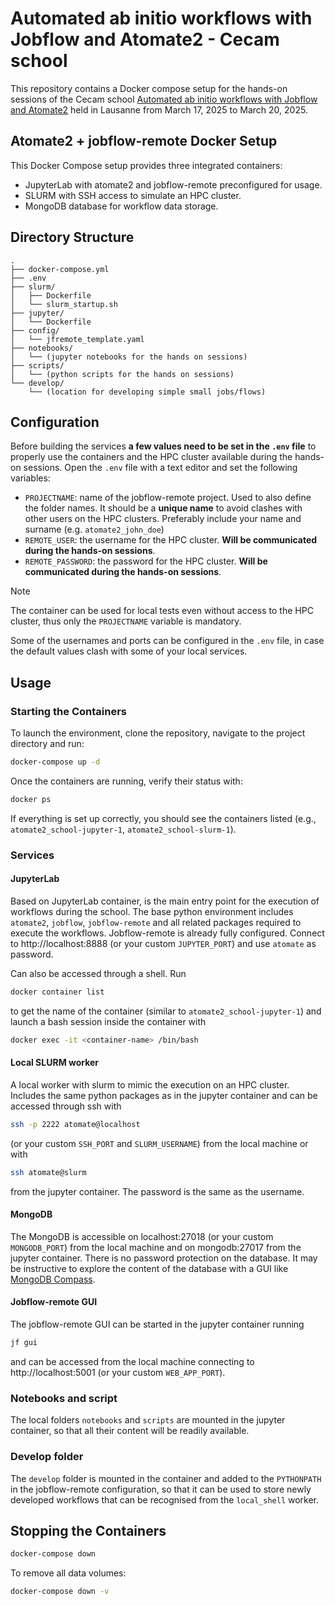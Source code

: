 # Automated ab initio workflows with Jobflow and Atomate2 - Cecam school

This repository contains a Docker compose setup for the hands-on sessions of the
Cecam school [Automated ab initio workflows with Jobflow and Atomate2](https://www.cecam.org/workshop-details/automated-ab-initio-workflows-with-jobflow-and-atomate2-1276) 
held in Lausanne from March 17, 2025 to March 20, 2025.


## Atomate2 + jobflow-remote Docker Setup

This Docker Compose setup provides three integrated containers:
- JupyterLab with atomate2 and jobflow-remote preconfigured for usage.
- SLURM with SSH access to simulate an HPC cluster.
- MongoDB database for workflow data storage.

## Directory Structure

```
.
├── docker-compose.yml
├── .env
├── slurm/
│   ├── Dockerfile
│   └── slurm_startup.sh
├── jupyter/
│   └── Dockerfile
├── config/
│   └── jfremote_template.yaml
├── notebooks/
│   └── (jupyter notebooks for the hands on sessions)
├── scripts/
│   └── (python scripts for the hands on sessions)
└── develop/
    └── (location for developing simple small jobs/flows)
```

## Configuration

Before building the services **a few values need to be set in the `.env` file** to properly
use the containers and the HPC cluster available during the hands-on sessions. Open the 
`.env` file with a text editor and set the following variables:

* `PROJECTNAME`: name of the jobflow-remote project. Used to also define the folder names.
  It should be a **unique name** to avoid clashes with other users on the HPC clusters.
  Preferably include your name and surname (e.g. `atomate2_john_doe`)
* `REMOTE_USER`: the username for the HPC cluster. **Will be communicated during the hands-on sessions**.
* `REMOTE_PASSWORD`: the password for the HPC cluster. **Will be communicated during the hands-on sessions**.

> [!NOTE]
> The container can be used for local tests even without access to the HPC cluster, thus only
> the `PROJECTNAME` variable is mandatory.

Some of the usernames and ports can be configured in the `.env` file, in case the default values
clash with some of your local services. 

## Usage

### Starting the Containers

To launch the environment, clone the repository, navigate to the project directory and run:

```bash
docker-compose up -d
```

Once the containers are running, verify their status with:

```bash
docker ps
```

If everything is set up correctly, you should see the containers listed (e.g., `atomate2_school-jupyter-1`, 
`atomate2_school-slurm-1`).


### Services

#### JupyterLab

Based on JupyterLab container, is the main entry point for the execution of workflows during the school. 
The base python environment includes `atomate2`, `jobflow`, `jobflow-remote` and all related 
packages required to execute the workflows. 
Jobflow-remote is already fully configured. 
Connect to http://localhost:8888 (or your custom `JUPYTER_PORT`) and use `atomate` as password.

Can also be accessed through a shell. Run
```bash
docker container list
```
to get the name of the container (similar to `atomate2_school-jupyter-1`) and launch a bash
session inside the container with 
```bash
docker exec -it <container-name> /bin/bash 
```

#### Local SLURM worker

A local worker with slurm to mimic the execution on an HPC cluster. Includes the same
python packages as in the jupyter container and can be accessed through ssh with
```bash
ssh -p 2222 atomate@localhost
```
(or your custom `SSH_PORT` and `SLURM_USERNAME`) from the local machine or with
```bash
ssh atomate@slurm
```
from the jupyter container.
The password is the same as the username.

#### MongoDB

The MongoDB is accessible on localhost:27018 (or your custom `MONGODB_PORT`) from the local 
machine and on mongodb:27017 from the jupyter container. There is no password protection
on the database.
It may be instructive to explore the content of the database with a GUI like
[MongoDB Compass](https://www.mongodb.com/products/tools/compass).

#### Jobflow-remote GUI

The jobflow-remote GUI can be started in the jupyter container running
```bash
jf gui
```
and can be accessed from the local machine connecting to http://localhost:5001 (or your custom `WEB_APP_PORT`).


### Notebooks and script

The local folders `notebooks` and `scripts` are mounted in the jupyter container, so that all their
content will be readily available.

### Develop folder

The `develop` folder is mounted in the container and added to the `PYTHONPATH` in the jobflow-remote
configuration, so that it can be used to store newly developed workflows that can be recognised from the
`local_shell` worker.

## Stopping the Containers

```bash
docker-compose down
```

To remove all data volumes:
```bash
docker-compose down -v
```

